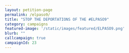 ```yaml
---
layout: petition-page
permalink: /elpaso9/
title: "STOP THE DEPORTATIONS OF THE #ELPASO9"
category: campaigns
featured-image: '/static/images/featured/ELPASO9.png'
blurb: ""
callcampaign: true
campaignId: 23
---
```

<ul class="compact" id="phone-errors"></ul>

<link href='https://actionnetwork.org/css/style-embed-whitelabel-v3.css' rel='stylesheet' type='text/css' /><script src='https://actionnetwork.org/widgets/v3/petition/stop-the-deportations-of-the-elpaso9?format=js&source=widget&style=full'></script><div id='can-petition-area-stop-the-deportations-of-the-elpaso9' style='width: 100%'><!-- this div is the target for our HTML insertion --></div>

<script>
      $(document).ready(function() {
	    $('#can-petition-area-call-congress-be-a-champion-for-adoptee-citizenship').on('can_embed_loaded', function() {
	        document.getElementsByName("commit")[0].value = "Call Now";
	  	    $(".action_sidebar h4").text("Take Action");
	  	    var str = document.getElementsByClassName("action_status_running_total")[0].innerHTML;
	  	    var txt = str.replace("Signatures Collected", "Calls Completed");
		      document.getElementsByClassName("action_status_running_total")[0].innerHTML = txt;
	      });
      });
</script>